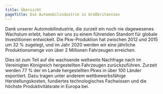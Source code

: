 ```yaml
---
title: Übersicht
pageTitle: Die Automobilindustrie in Großbritannien
---  
```

 
Dank unserer Automobilindustrie, die zurzeit ein noch nie dagewesenes Wachstum erlebt, haben wir uns zu einem führenden Standort für globale Investitionen entwickelt. Die Pkw-Produktion hat zwischen 2012 und 2015 um 32 % zugelegt, und im Jahr 2020 werden wir eine jährliche Produktionsmenge von über 2 Millionen Fahrzeugen erreichen.

Dies ist zum Teil auf die wachsende weltweite Nachfrage nach im Vereinigten Königreich hergestellten Fahrzeugen zurückzuführen. Zurzeit werden 77 % der im Lande hergestellten Pkws in über 100 Länder exportiert. Dazu tragen unter anderem wettbewerbsfähige Herstellungskosten, fundiertes technologisches Fachwissen und die höchste Produktivitätsrate in Europa bei.